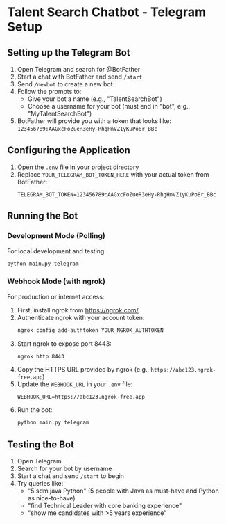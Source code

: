 # Talent Search Chatbot - Telegram Setup

## Setting up the Telegram Bot

1. Open Telegram and search for @BotFather
2. Start a chat with BotFather and send `/start`
3. Send `/newbot` to create a new bot
4. Follow the prompts to:
   - Give your bot a name (e.g., "TalentSearchBot")
   - Choose a username for your bot (must end in "bot", e.g., "MyTalentSearchBot")
5. BotFather will provide you with a token that looks like:
   `123456789:AAGxcFoZueR3eHy-RhgHnVZ1yKuPo8r_BBc`

## Configuring the Application

1. Open the `.env` file in your project directory
2. Replace `YOUR_TELEGRAM_BOT_TOKEN_HERE` with your actual token from BotFather:
   ```
   TELEGRAM_BOT_TOKEN=123456789:AAGxcFoZueR3eHy-RhgHnVZ1yKuPo8r_BBc
   ```

## Running the Bot

### Development Mode (Polling)
For local development and testing:
```bash
python main.py telegram
```

### Webhook Mode (with ngrok)
For production or internet access:

1. First, install ngrok from https://ngrok.com/
2. Authenticate ngrok with your account token:
   ```bash
   ngrok config add-authtoken YOUR_NGROK_AUTHTOKEN
   ```
3. Start ngrok to expose port 8443:
   ```bash
   ngrok http 8443
   ```
4. Copy the HTTPS URL provided by ngrok (e.g., `https://abc123.ngrok-free.app`)
5. Update the `WEBHOOK_URL` in your `.env` file:
   ```
   WEBHOOK_URL=https://abc123.ngrok-free.app
   ```
6. Run the bot:
   ```bash
   python main.py telegram
   ```

## Testing the Bot

1. Open Telegram
2. Search for your bot by username
3. Start a chat and send `/start` to begin
4. Try queries like:
   - "5 sdm java Python" (5 people with Java as must-have and Python as nice-to-have)
   - "find Technical Leader with core banking experience"
   - "show me candidates with >5 years experience"